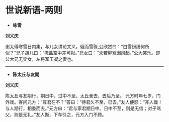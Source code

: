 # 世说新语-两则

- **咏雪**

**刘义庆**

谢太傅寒雪日内集，与儿女讲论文义。俄而雪骤,公欣然曰：“白雪纷纷何所似？”兄子胡儿曰：“撒盐空中差可拟。”兄女曰：“未若柳絮因风起。”公大笑乐。即公大兄无奕女，左将军王凝之妻也。

<hr>

- **陈太丘与友期**

**刘义庆**

陈太丘与友期行，期日中，过中不至，太丘舍去，去后乃至。 元方时年七岁，门外戏。客问元方：“尊君在不？”答曰：“待君久不至，已去。”友人便怒：“非人哉！与人期行，相委而去。”元方曰：“君与家君期日中。日中不至，则是无信；对子骂父，则是无礼。”友人惭，下车引之，元方入门不顾。